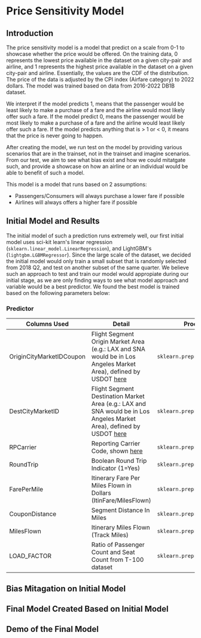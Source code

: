 # Price Sensitivity Model

## Introduction
The price sensitivity model is a model that predict on a scale from 0-1 to showcase whether the price would be offered. On the training data, 0 represents the lowest price available in the dataset on a given city-pair and airline, and 1 represents the highest price available in the dataset on a given city-pair and airline. Essentially, the values are the CDF of the distribution. The price of the data is adjusted by the CPI index (Airfare category) to 2022 dollars. The model was trained based on data from 2016-2022 DB1B dataset.

We interpret if the model predicts 1, means that the passenger would be least likely to make a purchase of a fare and the airline would most likely offer such a fare. If the model predict 0, means the passenger would be most likely to make a purchase of a fare and the airline would least likely offer such a fare. If the model predicts anything that is > 1 or < 0, it means that the price is never going to happen.

After creating the model, we run test on the model by providing various scenarios that are in the trainset, not in the trainset and imagine scenarios. From our test, we aim to see what bias exist and how we could mitatgate such, and provide a showcase on how an airline or an individual would be able to benefit of such a model.

This model is a model that runs based on 2 assumptions:
- Passengers/Consumers will always purchase a lower fare if possible
- Airlines will always offers a higher fare if possible

## Initial Model and Results
The initial model of such a prediction runs extremely well, our first initial model uses sci-kit learn's linear regression (`sklearn.linear_model.LinearRegression`), and LightGBM's (`lightgbm.LGBMRegressor`). Since the large scale of the dataset, we decided the initial model would only train a small subset that is randomly selected from 2018 Q2, and test on another subset of the same quarter. We believe such an approach to test and train our model would appropiate during our initial stage, as we are only finding ways to see what model approach and variable would be a best predictor. We found the best model is trained based on the following parameters below:
### Predictor
|Columns Used|Detail|Processing Method|
|---|---|---|
|OriginCityMarketIDCoupon|Flight Segment Origin Market Area (e.g.: LAX and SNA would be in Los Angeles Market Area), defined by USDOT [here](https://www.transtats.bts.gov/FieldInfo.asp?Svryq_Qr5p=b4vtv0%FDNv42146%FP%FDPv6B%FDZn4xr6%FDVQ.%FDPv6B%FDZn4xr6%FDVQ%FDv5%FDn0%FDvqr06vsvpn6v10%FD07zor4%FDn55vt0rq%FDoB%FDhf%FDQbg%FD61%FDvqr06vsB%FDn%FDpv6B%FDzn4xr6.%FD%FDh5r%FD6uv5%FDsvryq%FD61%FDp1051yvqn6r%FDnv421465%FD5r48v0t%FD6ur%FD5nzr%FDpv6B%FDzn4xr6.&Svryq_gB2r=a7z&Y11x72_gnoyr=Y_PVgl_ZNeXRg_VQ&gnoyr_VQ=FLM&flf_gnoyr_anzr=g_QOEO_Pbhcba&fB5_Svryq_anzr=beVTVa_PVgl_ZNeXRg_VQ)|`sklearn.preprocessing.OneHotEncoder`|
|DestCityMarketID|Flight Segment Destination Market Area (e.g.: LAX and SNA would be in Los Angeles Market Area), defined by USDOT [here](https://www.transtats.bts.gov/FieldInfo.asp?Svryq_Qr5p=b4vtv0%FDNv42146%FP%FDPv6B%FDZn4xr6%FDVQ.%FDPv6B%FDZn4xr6%FDVQ%FDv5%FDn0%FDvqr06vsvpn6v10%FD07zor4%FDn55vt0rq%FDoB%FDhf%FDQbg%FD61%FDvqr06vsB%FDn%FDpv6B%FDzn4xr6.%FD%FDh5r%FD6uv5%FDsvryq%FD61%FDp1051yvqn6r%FDnv421465%FD5r48v0t%FD6ur%FD5nzr%FDpv6B%FDzn4xr6.&Svryq_gB2r=a7z&Y11x72_gnoyr=Y_PVgl_ZNeXRg_VQ&gnoyr_VQ=FLM&flf_gnoyr_anzr=g_QOEO_Pbhcba&fB5_Svryq_anzr=beVTVa_PVgl_ZNeXRg_VQ)|`sklearn.preprocessing.OneHotEncoder`|
|RPCarrier|Reporting Carrier Code, shown [here](https://www.transtats.bts.gov/FieldInfo.asp?Svryq_Qr5p=er2146v0t%FDPn44vr4%FDP1qr&Svryq_gB2r=Pun4&Y11x72_gnoyr=Y_PNeeVRef&gnoyr_VQ=FLM&flf_gnoyr_anzr=g_QOEO_Pbhcba&fB5_Svryq_anzr=eRcbegVaT_PNeeVRe)|`sklearn.preprocessing.OneHotEncoder`|
|RoundTrip|Boolean Round Trip Indicator (1=Yes)|`sklearn.preprocessing.OneHotEncoder`|
|FarePerMile|Itinerary Fare Per Miles Flown in Dollars (ItinFare/MilesFlown)|`sklearn.preprocessing.StandardScaler`|
|CouponDistance|Segment Distance In Miles|`sklearn.preprocessing.StandardScaler`|
|MilesFlown|Itinerary Miles Flown (Track Miles)|`sklearn.preprocessing.StandardScaler`|
|LOAD_FACTOR|Ratio of Passenger Count and Seat Count from T-100 dataset|`sklearn.preprocessing.StandardScaler`|


## Bias Mitagation on Initial Model

## Final Model Created Based on Initial Model 

## Demo of the Final Model
